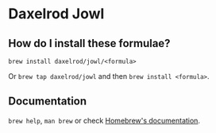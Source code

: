 # Daxelrod Jowl

## How do I install these formulae?

`brew install daxelrod/jowl/<formula>`

Or `brew tap daxelrod/jowl` and then `brew install <formula>`.

## Documentation

`brew help`, `man brew` or check [Homebrew's documentation](https://docs.brew.sh).
